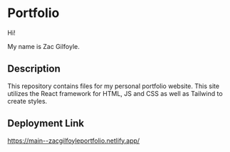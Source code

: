 # Portfolio
Hi!

My name is Zac Gilfoyle.

## Description
This repository contains files for my personal portfolio website. This site utilizes the React framework for HTML, JS and CSS as well as Tailwind to create styles.

## Deployment Link
https://main--zacgilfoyleportfolio.netlify.app/ 
